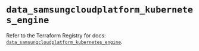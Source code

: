 # `data_samsungcloudplatform_kubernetes_engine`

Refer to the Terraform Registry for docs: [`data_samsungcloudplatform_kubernetes_engine`](https://registry.terraform.io/providers/samsungsdscloud/samsungcloudplatform/3.13.0/docs/data-sources/kubernetes_engine).
